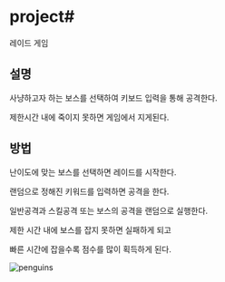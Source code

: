 # project# 
레이드 게임

## 설명

사냥하고자 하는 보스를 선택하여 키보드 입력을 통해 공격한다. 

제한시간 내에 죽이지 못하면 게임에서 지게된다.

## 방법

난이도에 맞는 보스를 선택하면 레이드를 시작한다.

랜덤으로 정해진 키워드를 입력하면 공격을 한다.

일반공격과 스킬공격 또는 보스의 공격을 랜덤으로 실행한다.

제한 시간 내에 보스를 잡지 못하면 실패하게 되고

빠른 시간에 잡을수록 점수를 많이 획득하게 된다.

![penguins](https://user-images.githubusercontent.com/42165138/44180796-52410200-a139-11e8-8001-2c89453a8327.jpg)
